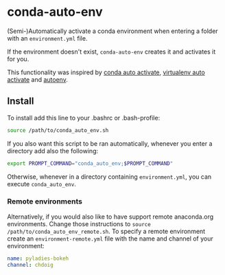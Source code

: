# conda-auto-env

(Semi-)Automatically activate a conda environment when entering a folder with an `environment.yml` file.

If the environment doesn't exist, `conda-auto-env` creates it and activates it for you.

This functionality was inspired by [conda auto activate](https://github.com/sotte/conda_auto_activate), [virtualenv auto activate](https://gist.github.com/garyjohnson/394c58e22a2adfa103e2) and [autoenv](https://github.com/kennethreitz/autoenv).

## Install

To install add this line to your .bashrc or .bash-profile:

```bash
source /path/to/conda_auto_env.sh
```

If you also want this script to be ran automatically, whenever you enter a directory add also the following:

```bash
export PROMPT_COMMAND="conda_auto_env;$PROMPT_COMMAND"
```

Otherwise, whenever in a directory containing `environment.yml`, you can execute `conda_auto_env`.

### Remote environments

Alternatively, if you would also like to have support remote anaconda.org environments. Change those instructions to ``source /path/to/conda_auto_env_remote.sh``. To specify a remote environment create an ``environment-remote.yml`` file with the name and channel of your environment:

```yaml
name: pyladies-bokeh
channel: chdoig
```
